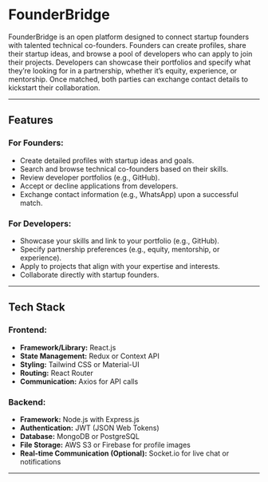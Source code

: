 # FounderBridge

FounderBridge is an open platform designed to connect startup founders with talented technical co-founders. Founders can create profiles, share their startup ideas, and browse a pool of developers who can apply to join their projects. Developers can showcase their portfolios and specify what they’re looking for in a partnership, whether it’s equity, experience, or mentorship. Once matched, both parties can exchange contact details to kickstart their collaboration.

---

## **Features**

### For Founders:
- Create detailed profiles with startup ideas and goals.
- Search and browse technical co-founders based on their skills.
- Review developer portfolios (e.g., GitHub).
- Accept or decline applications from developers.
- Exchange contact information (e.g., WhatsApp) upon a successful match.

### For Developers:
- Showcase your skills and link to your portfolio (e.g., GitHub).
- Specify partnership preferences (e.g., equity, mentorship, or experience).
- Apply to projects that align with your expertise and interests.
- Collaborate directly with startup founders.

---

## **Tech Stack**

### **Frontend:**
- **Framework/Library:** React.js
- **State Management:** Redux or Context API
- **Styling:** Tailwind CSS or Material-UI
- **Routing:** React Router
- **Communication:** Axios for API calls

### **Backend:**
- **Framework:** Node.js with Express.js
- **Authentication:** JWT (JSON Web Tokens)
- **Database:** MongoDB or PostgreSQL
- **File Storage:** AWS S3 or Firebase for profile images
- **Real-time Communication (Optional):** Socket.io for live chat or notifications

---
